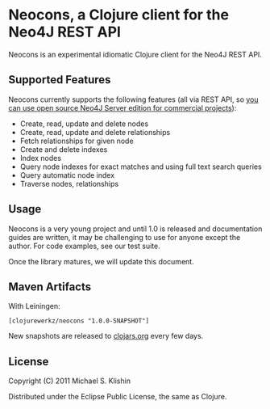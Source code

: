 # Neocons, a Clojure client for the Neo4J REST API

Neocons is an experimental idiomatic Clojure client for the Neo4J REST API.


## Supported Features

Neocons currently supports the following features (all via REST API, so [you can use open source Neo4J Server edition for commercial projects](http://neo4j.org/licensing-guide/)):

 * Create, read, update and delete nodes
 * Create, read, update and delete relationships
 * Fetch relationships for given node
 * Create and delete indexes
 * Index nodes
 * Query node indexes for exact matches and using full text search queries
 * Query automatic node index
 * Traverse nodes, relationships


## Usage

Neocons is a very young project and until 1.0 is released and documentation guides are written,
it may be challenging to use for anyone except the author. For code examples, see our test
suite.

Once the library matures, we will update this document.


## Maven Artifacts

With Leiningen:

    [clojurewerkz/neocons "1.0.0-SNAPSHOT"]

New snapshots are released to [clojars.org](https://clojars.org/clojurewerkz/neocons) every few days.


## License

Copyright (C) 2011 Michael S. Klishin

Distributed under the Eclipse Public License, the same as Clojure.
